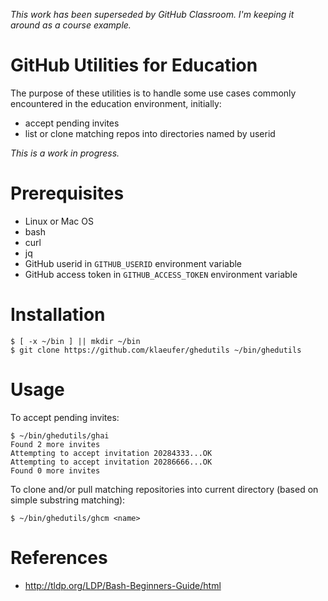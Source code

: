 *This work has been superseded by GitHub Classroom. I'm keeping it around as a course example.*

# GitHub Utilities for Education

The purpose of these utilities is to handle some use cases commonly
encountered in the education environment, initially:

- accept pending invites
- list or clone matching repos into directories named by userid 

*This is a work in progress.*

# Prerequisites

- Linux or Mac OS
- bash
- curl
- jq
- GitHub userid in `GITHUB_USERID` environment variable
- GitHub access token in `GITHUB_ACCESS_TOKEN` environment variable

# Installation

    $ [ -x ~/bin ] || mkdir ~/bin
    $ git clone https://github.com/klaeufer/ghedutils ~/bin/ghedutils

# Usage

To accept pending invites:

    $ ~/bin/ghedutils/ghai
    Found 2 more invites
    Attempting to accept invitation 20284333...OK
    Attempting to accept invitation 20286666...OK
    Found 0 more invites

To clone and/or pull matching repositories into current directory
(based on simple substring matching):

    $ ~/bin/ghedutils/ghcm <name>

# References

- http://tldp.org/LDP/Bash-Beginners-Guide/html
